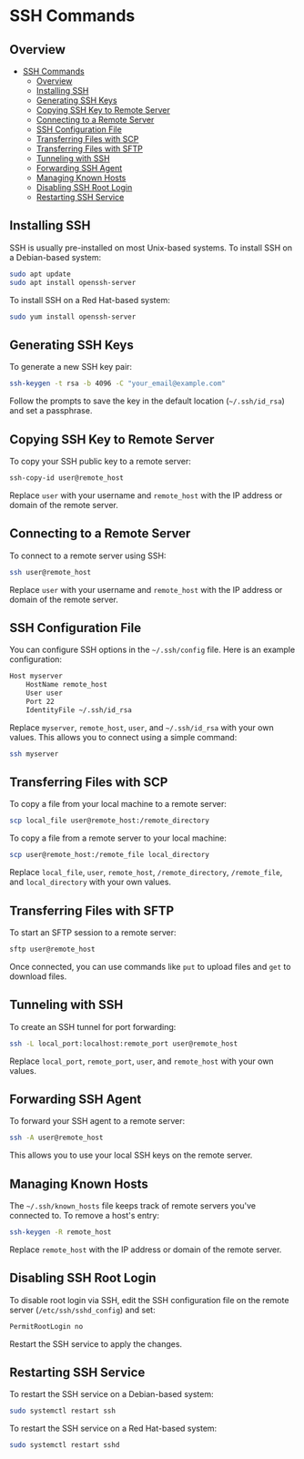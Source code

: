 # SSH Commands

## Overview
- [SSH Commands](#ssh-commands)
  - [Overview](#overview)
  - [Installing SSH](#installing-ssh)
  - [Generating SSH Keys](#generating-ssh-keys)
  - [Copying SSH Key to Remote Server](#copying-ssh-key-to-remote-server)
  - [Connecting to a Remote Server](#connecting-to-a-remote-server)
  - [SSH Configuration File](#ssh-configuration-file)
  - [Transferring Files with SCP](#transferring-files-with-scp)
  - [Transferring Files with SFTP](#transferring-files-with-sftp)
  - [Tunneling with SSH](#tunneling-with-ssh)
  - [Forwarding SSH Agent](#forwarding-ssh-agent)
  - [Managing Known Hosts](#managing-known-hosts)
  - [Disabling SSH Root Login](#disabling-ssh-root-login)
  - [Restarting SSH Service](#restarting-ssh-service)

## Installing SSH

SSH is usually pre-installed on most Unix-based systems. To install SSH on a Debian-based system:

```sh
sudo apt update
sudo apt install openssh-server
```

To install SSH on a Red Hat-based system:

```sh
sudo yum install openssh-server
```

## Generating SSH Keys

To generate a new SSH key pair:

```sh
ssh-keygen -t rsa -b 4096 -C "your_email@example.com"
```

Follow the prompts to save the key in the default location (`~/.ssh/id_rsa`) and set a passphrase.

## Copying SSH Key to Remote Server

To copy your SSH public key to a remote server:

```sh
ssh-copy-id user@remote_host
```

Replace `user` with your username and `remote_host` with the IP address or domain of the remote server.

## Connecting to a Remote Server

To connect to a remote server using SSH:

```sh
ssh user@remote_host
```

Replace `user` with your username and `remote_host` with the IP address or domain of the remote server.

## SSH Configuration File

You can configure SSH options in the `~/.ssh/config` file. Here is an example configuration:

```sh
Host myserver
    HostName remote_host
    User user
    Port 22
    IdentityFile ~/.ssh/id_rsa
```

Replace `myserver`, `remote_host`, `user`, and `~/.ssh/id_rsa` with your own values. This allows you to connect using a simple command:

```sh
ssh myserver
```

## Transferring Files with SCP

To copy a file from your local machine to a remote server:

```sh
scp local_file user@remote_host:/remote_directory
```

To copy a file from a remote server to your local machine:

```sh
scp user@remote_host:/remote_file local_directory
```

Replace `local_file`, `user`, `remote_host`, `/remote_directory`, `/remote_file`, and `local_directory` with your own values.

## Transferring Files with SFTP

To start an SFTP session to a remote server:

```sh
sftp user@remote_host
```

Once connected, you can use commands like `put` to upload files and `get` to download files.

## Tunneling with SSH

To create an SSH tunnel for port forwarding:

```sh
ssh -L local_port:localhost:remote_port user@remote_host
```

Replace `local_port`, `remote_port`, `user`, and `remote_host` with your own values.

## Forwarding SSH Agent

To forward your SSH agent to a remote server:

```sh
ssh -A user@remote_host
```

This allows you to use your local SSH keys on the remote server.

## Managing Known Hosts

The `~/.ssh/known_hosts` file keeps track of remote servers you've connected to. To remove a host's entry:

```sh
ssh-keygen -R remote_host
```

Replace `remote_host` with the IP address or domain of the remote server.

## Disabling SSH Root Login

To disable root login via SSH, edit the SSH configuration file on the remote server (`/etc/ssh/sshd_config`) and set:

```sh
PermitRootLogin no
```

Restart the SSH service to apply the changes.

## Restarting SSH Service

To restart the SSH service on a Debian-based system:

```sh
sudo systemctl restart ssh
```

To restart the SSH service on a Red Hat-based system:

```sh
sudo systemctl restart sshd
```